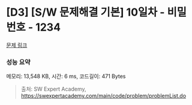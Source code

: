 # [D3] [S/W 문제해결 기본] 10일차 - 비밀번호 - 1234 

[문제 링크](https://swexpertacademy.com/main/code/problem/problemDetail.do?contestProbId=AV14_DEKAJcCFAYD) 

### 성능 요약

메모리: 13,548 KB, 시간: 6 ms, 코드길이: 471 Bytes



> 출처: SW Expert Academy, https://swexpertacademy.com/main/code/problem/problemList.do